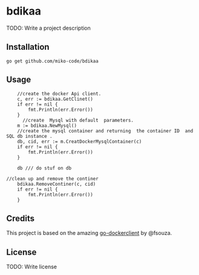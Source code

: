 # bdikaa

TODO: Write a project description
## Installation

```
go get github.com/miko-code/bdikaa
```
## Usage
```
    //create the docker Api client.
    c, err := bdikaa.GetClinet()
	if err != nil {
		fmt.Println(err.Error())
	}
	  //create  Mysql with default  parameters.
	m := bdikaa.NewMysql()
	//create the mysql container and returning  the container ID  and SQL db instance .
	db, cid, err := m.CreatDockerMysqlContainer(c)
	if err != nil {
		fmt.Println(err.Error())
	}

	db /// do stuf on db

//clean up and remove the continer 
	bdikaa.RemoveContiner(c, cid)
	if err != nil {
		fmt.Println(err.Error())
	}
```

## Credits
This project is based on the amazing  [go-dockerclient](https://github.com/fsouza/go-dockerclient) by @fsouza.
## License
TODO: Write license